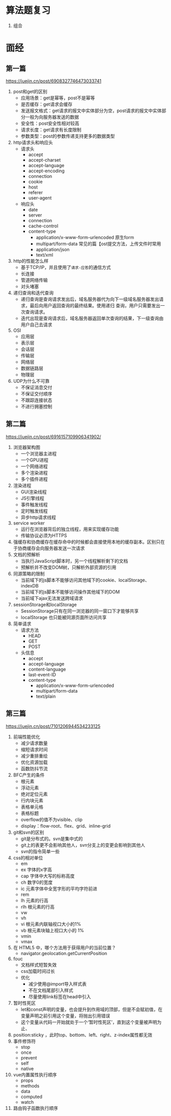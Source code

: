 # 算法题复习
1. 组合
# 面经
## 第一篇
https://juejin.cn/post/6908327746473033741
1. post和get的区别
    - 应用场景：get是幂等，post不是幂等
    - 是否缓存：get请求会缓存
    - 发送报文格式：get请求的报文中实体部分为空，post请求的报文中实体部分一般为向服务器发送的数据
    - 安全性：post安全性相对较高
    - 请求长度：get请求有长度限制
    - 参数类型：post的参数传递支持更多的数据类型
2. http请求头和响应头
    + 请求头
        - accept
        - accept-charset
        - accept-language
        - accept-encoding
        - connection
        - cookie
        - host
        - referer
        - user-agent
    + 响应头
        - date
        - server
        - connection
        - cache-control
        - content-type
            * application/x-www-form-urlencoded 原生form
            * multipart/form-data 常见的篇【ost提交方法，上传文件时常用
            * application/json
            * text/xml
3. http的性能怎么样
    - 基于TCP/IP，并且使用了`请求-应答`的通信方式
    - 长连接
    - 管道网络传输
    - 对头堵塞
4. 递归查询和迭代查询
    - 递归查询是查询请求发出后，域名服务器代为向下一级域名服务器发出请求，最后向用户返回查询的最终结果。使用递归 查询，用户只需要发出一次查询请求。
    - 迭代出现是查询请求后，域名服务器返回单次查询的结果，下一级查询由用户自己去请求
5. OSI
    - 应用层
    - 表示层
    - 会话层
    - 传输层
    - 网络层
    - 数据链路层
    - 物理层
6. UDP为什么不可靠
    - 不保证消息交付
    - 不保证交付顺序
    - 不跟踪连接状态
    - 不进行拥塞控制

## 第二篇
https://juejin.cn/post/6916157109906341902/
1. 浏览器架构图
    - 一个浏览器主进程
    - 一个GPU进程
    - 一个网络进程
    - 多个渲染进程
    - 多个插件进程
2. 渲染进程
    - GUI渲染线程
    - JS引擎线程
    - 事件触发线程
    - 定时触发线程
    - 异步http请求线程
3. service worker 
    - 运行在浏览器背后的独立线程，用来实现缓存功能
    - 传输协议必须为HTTPS
4. 强缓存和协商缓存在缓存命中的时候都会直接使用本地的缓存副本。区别只在于协商缓存会向服务器发送一次请求
5. 文档的预解析
    - 当执行JavaScript脚本时，另一个线程解析剩下的文档
    - 预解析并不改变DOM树，只解析外部资源的引用
6. 同源策略的限制
    - 当前域下的js脚本不能够访问其他域下的cookie、localStorage、indexDB
    - 当前域下的js脚本不能够访问操作其他域下的DOM
    - 当前域下ajax无法发送跨域请求
7. sessionStorage和localStorage
    - SessionStorage只有在同一浏览器的同一窗口下才能够共享
    - localStorage 也只能被同源页面所访问共享
8. 简单请求
    - 请求方法
        + HEAD
        + GET
        + POST
    - 头信息
        + accept
        + accept-language
        + content-language
        + last-event-ID
        + content-type
            * application/x-www-form-urlencoded
            * multipart/form-data
            * text/plain

## 第三篇
https://juejin.cn/post/7101206944534233125
1. 前端性能优化
    - 减少请求数量
    - 缩短请求时间
    - 减少重排重绘
    - 优化资源加载
    - 函数防抖节流
2. BFC产生的条件
    - 根元素
    - 浮动元素
    - 绝对定位元素
    - 行内块元素
    - 表格单元格
    - 表格标题
    - overflow的值不为visible、clip
    - display：flow-root、flex、grid、inline-grid
3. git和svn的区别
    - git是分布式的。svn是集中式的
    - git上的表更不会影响其他人，svn分支上的变更会影响到其他人
    - svn的指令简单一些
4. css的相对单位
    - em
    - ex 字体的x字高
    - cap 字体中大写的标称高度
    - ch 数字0的宽度
    - ic 元素字体中全宽字形的平均字符前进
    - rem
    - lh 元素的行高
    - rlh 根元素的行高
    - vw
    - vh
    - vi 根元素内联轴视口大小的1%
    - vb 根元素块轴上视口大小的 1%
    - vmin
    - vmax
5. 在 HTML5 中，哪个方法用于获得用户的当前位置？
    - navigator.geolocation.getCurrentPosition
6. fouc
    - 文档样式短暂失效
    - css加载时间过长
    - 优化
        + 减少使用@import导入样式表
        + 不在文档尾部引入样式
        + 尽量使用link标签在head中引入
7. 暂时性死区
    - let和const声明的变量，也会提升到作用域的顶部，但是不会赋初值，在变量声明之前引用这个变量，将抛出引用错误
    - 这个变量从代码一开始就处于一个‘暂时性死区’，直到这个变量被声明为止、
8. position:sticky ，此时top、bottom、left、right、z-index属性都无效
9. 事件修饰符
    - stop
    - once
    - prevent
    - self
    - native
10. vue内置属性执行顺序
    - props
    - methods
    - data
    - computed
    - watch
11. 路由钩子函数执行顺序
